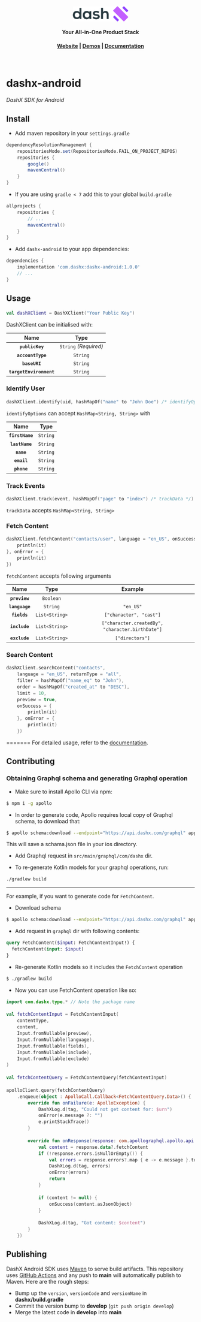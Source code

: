 <p align="center">
    <br />
    <a href="https://dashx.com"><img src="https://raw.githubusercontent.com/dashxhq/brand-book/master/assets/logo-black-text-color-icon@2x.png" alt="DashX" height="40" /></a>
    <br />
    <br />
    <strong>Your All-in-One Product Stack</strong>
</p>

<div align="center">
  <h4>
    <a href="https://dashx.com">Website</a>
    <span> | </span>
    <a href="https://dashxdemo.com">Demos</a>
    <span> | </span>
    <a href="https://docs.dashx.com/developer">Documentation</a>
  </h4>
</div>

<br />

# dashx-android

_DashX SDK for Android_

## Install

- Add maven repository in your `settings.gradle`

```groovy
dependencyResolutionManagement {
    repositoriesMode.set(RepositoriesMode.FAIL_ON_PROJECT_REPOS)
    repositories {
        google()
        mavenCentral()
    }
}
```

- If you are using `gradle < 7` add this to your global `build.gradle`

```groovy
allprojects {
    repositories {
        // ...
        mavenCentral()
    }
}
```

- Add `dashx-android` to your app dependencies:

```groovy
dependencies {
    implementation 'com.dashx:dashx-android:1.0.0'
    // ...
}
```

## Usage

```kotlin
val dashXClient = DashXClient("Your Public Key")
```

DashXClient can be initialised with:

|Name|Type|
|:---:|:--:|
|**`publicKey`**|`String` _(Required)_ |
|**`accountType`**|`String`|
|**`baseURI`**|`String`|
|**`targetEnvironment`**|`String`|

### Identify User

```kotlin
dashXClient.identify(uid, hashMapOf("name" to "John Doe") /* identifyOptions */)
```

`identifyOptions` can accept `HashMap<String, String>` with

|Name|Type|
|:---:|:--:|
|**`firstName`**|`String`|
|**`lastName`**|`String`|
|**`name`**|`String`|
|**`email`**|`String`|
|**`phone`**|`String`|

### Track Events

```kotlin
dashXClient.track(event, hashMapOf("page" to "index") /* trackData */)
```

`trackData` accepts `HashMap<String, String>`

### Fetch Content

```kotlin
dashXClient.fetchContent("contacts/user", language = "en_US", onSuccess = {
    println(it)
}, onError = {
    println(it)
})
```

`fetchContent` accepts following arguments

|Name|Type|Example|
|:--:|:--:|:-----:|
|**`preview`**|`Boolean`||
|**`language`**|`String`|`"en_US"`||
|**`fields`**|`List<String>`|`["character", "cast"]`||
|**`include`**|`List<String>`|`["character.createdBy", "character.birthDate"]`||
|**`exclude`**|`List<String>`|`["directors"]`||

### Search Content

```kotlin
dashXClient.searchContent("contacts",
    language = "en_US", returnType = "all",
    filter = hashMapOf("name_eq" to "John"),
    order = hashMapOf("created_at" to "DESC"),
    limit = 10,
    preview = true,
    onSuccess = {
        println(it)
    }, onError = {
        println(it)
    })
```
=======
For detailed usage, refer to the [documentation](https://docs.dashx.com/developer).

## Contributing

### Obtaining Graphql schema and generating Graphql operation

- Make sure to install Apollo CLI via npm:

```sh
$ npm i -g apollo
```
- In order to generate code, Apollo requires local copy of Graphql schema, to download that:

```sh
$ apollo schema:download --endpoint="https://api.dashx.com/graphql" app/src/main/graphql/com/dashx/schema.json
```

This will save a schama.json file in your ios directory.

- Add Graphql request in `src/main/graphql/com/dashx` dir.

- To re-generate Kotlin models for your graphql operations, run:

```sh
./gradlew build
```
---

For example, if you want to generate code for `FetchContent`.

- Download schema

```sh
$ apollo schema:download --endpoint="https://api.dashx.com/graphql" app/src/main/graphql/com/dashx/schema.json
```

- Add request in `graphql` dir with following contents:

```graphql
query FetchContent($input: FetchContentInput!) {
  fetchContent(input: $input)
}
```

- Re-generate Kotlin models so it includes the `FetchContent` operation

```sh
$ ./gradlew build
```

- Now you can use FetchContent operation like so:

```kotlin
import com.dashx.type.* // Note the package name

val fetchContentInput = FetchContentInput(
    contentType,
    content,
    Input.fromNullable(preview),
    Input.fromNullable(language),
    Input.fromNullable(fields),
    Input.fromNullable(include),
    Input.fromNullable(exclude)
)

val fetchContentQuery = FetchContentQuery(fetchContentInput)

apolloClient.query(fetchContentQuery)
    .enqueue(object : ApolloCall.Callback<FetchContentQuery.Data>() {
        override fun onFailure(e: ApolloException) {
            DashXLog.d(tag, "Could not get content for: $urn")
            onError(e.message ?: "")
            e.printStackTrace()
        }

        override fun onResponse(response: com.apollographql.apollo.api.Response<FetchContentQuery.Data>) {
            val content = response.data?.fetchContent
            if (!response.errors.isNullOrEmpty()) {
                val errors = response.errors?.map { e -> e.message }.toString()
                DashXLog.d(tag, errors)
                onError(errors)
                return
            }

            if (content != null) {
                onSuccess(content.asJsonObject)
            }

            DashXLog.d(tag, "Got content: $content")
        }
    })
```

## Publishing

DashX Android SDK uses [Maven](https://mvnrepository.com/) to serve build artifacts. This repository uses [GitHub Actions](https://github.com/features/actions) and any push to **main** will automatically publish to Maven. Here are the rough steps:

- Bump up the `version`, `versionCode` and `versionName` in **dashx/build.gradle**
- Commit the version bump to **develop** (`git push origin develop`)
- Merge the latest code in **develop** into **main**
